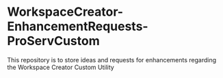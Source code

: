 # WorkspaceCreator-EnhancementRequests-ProServCustom
This repository is to store ideas and requests for enhancements regarding the Workspace Creator Custom Utility
